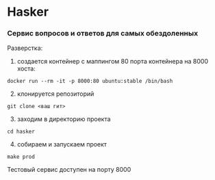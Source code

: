# Hasker

### Сервис вопросов и ответов для самых обездоленных

Разверстка: 
1. создается контейнер с маппингом 80 порта контейнера на 8000 хоста: 
```shell
docker run --rm -it -p 8000:80 ubuntu:stable /bin/bash
```
2. клонируется репозиторий 
```shell
git clone <ваш гит>
```
3. заходим в директорию проекта 
```shell
cd hasker
```
4. собираем и запускаем проект
```shell
make prod
``` 

Тестовый сервис доступен на порту 8000 